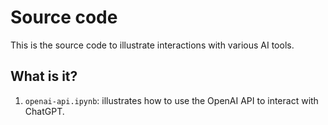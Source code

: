 # Source code

This is the source code to illustrate interactions with
various AI tools.


## What is it?

1. `openai-api.ipynb`: illustrates how to use the OpenAI API to
   interact with ChatGPT.

